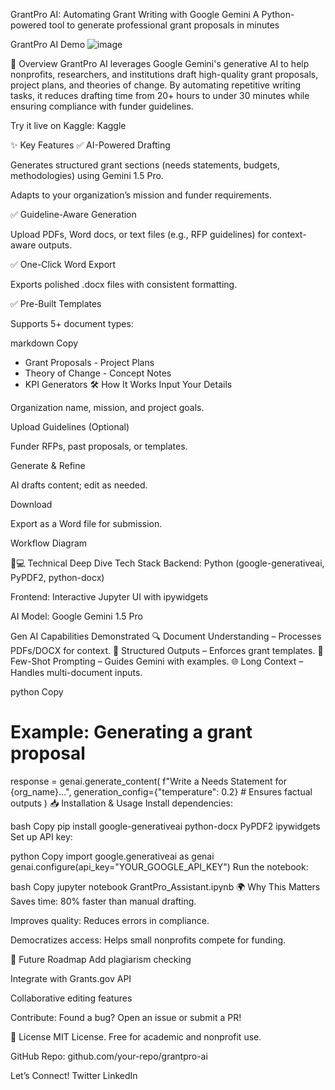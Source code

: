 GrantPro AI: Automating Grant Writing with Google Gemini
A Python-powered tool to generate professional grant proposals in minutes

GrantPro AI Demo
![image](https://github.com/user-attachments/assets/cd1fd24b-820c-4dfc-ad54-b13622410fdc)


🚀 Overview
GrantPro AI leverages Google Gemini's generative AI to help nonprofits, researchers, and institutions draft high-quality grant proposals, project plans, and theories of change. By automating repetitive writing tasks, it reduces drafting time from 20+ hours to under 30 minutes while ensuring compliance with funder guidelines.

Try it live on Kaggle: Kaggle

✨ Key Features
✅ AI-Powered Drafting

Generates structured grant sections (needs statements, budgets, methodologies) using Gemini 1.5 Pro.

Adapts to your organization’s mission and funder requirements.

✅ Guideline-Aware Generation

Upload PDFs, Word docs, or text files (e.g., RFP guidelines) for context-aware outputs.

✅ One-Click Word Export

Exports polished .docx files with consistent formatting.

✅ Pre-Built Templates

Supports 5+ document types:

markdown
Copy
- Grant Proposals   - Project Plans  
- Theory of Change  - Concept Notes  
- KPI Generators
🛠️ How It Works
Input Your Details

Organization name, mission, and project goals.

Upload Guidelines (Optional)

Funder RFPs, past proposals, or templates.

Generate & Refine

AI drafts content; edit as needed.

Download

Export as a Word file for submission.

Workflow Diagram

🧑💻 Technical Deep Dive
Tech Stack
Backend: Python (google-generativeai, PyPDF2, python-docx)

Frontend: Interactive Jupyter UI with ipywidgets

AI Model: Google Gemini 1.5 Pro

Gen AI Capabilities Demonstrated
🔍 Document Understanding – Processes PDFs/DOCX for context.
📝 Structured Outputs – Enforces grant templates.
🎯 Few-Shot Prompting – Guides Gemini with examples.
🌐 Long Context – Handles multi-document inputs.

python
Copy
# Example: Generating a grant proposal
response = genai.generate_content(
    f"Write a Needs Statement for {org_name}...",
    generation_config={"temperature": 0.2}  # Ensures factual outputs
)
📥 Installation & Usage
Install dependencies:

bash
Copy
pip install google-generativeai python-docx PyPDF2 ipywidgets
Set up API key:

python
Copy
import google.generativeai as genai
genai.configure(api_key="YOUR_GOOGLE_API_KEY")
Run the notebook:

bash
Copy
jupyter notebook GrantPro_Assistant.ipynb
🌍 Why This Matters
Saves time: 80% faster than manual drafting.

Improves quality: Reduces errors in compliance.

Democratizes access: Helps small nonprofits compete for funding.

🔮 Future Roadmap
Add plagiarism checking

Integrate with Grants.gov API

Collaborative editing features

Contribute: Found a bug? Open an issue or submit a PR!

📜 License
MIT License. Free for academic and nonprofit use.

GitHub Repo: github.com/your-repo/grantpro-ai

Let’s Connect!
Twitter
LinkedIn
